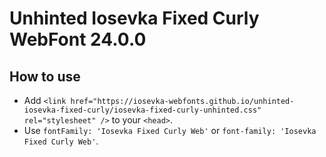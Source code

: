 # Unhinted Iosevka Fixed Curly WebFont 24.0.0

## How to use

- Add `<link href="https://iosevka-webfonts.github.io/unhinted-iosevka-fixed-curly/iosevka-fixed-curly-unhinted.css" rel="stylesheet" />` to your `<head>`.
- Use `fontFamily: 'Iosevka Fixed Curly Web'` or `font-family: 'Iosevka Fixed Curly Web'`.
